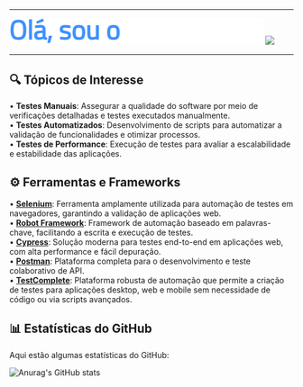 ## 
<hr>
<p>
  <img src="typewriter.gif" width="450">
  <img src="https://user-images.githubusercontent.com/74038190/212749447-bfb7e725-6987-49d9-ae85-2015e3e7cc41.gif" width="300">
</p>
<hr>

## 🔍 Tópicos de Interesse

  
• **Testes Manuais**: Assegurar a qualidade do software por meio de verificações detalhadas e testes executados manualmente.  
• **Testes Automatizados**: Desenvolvimento de scripts para automatizar a validação de funcionalidades e otimizar processos.  
• **Testes de Performance**: Execução de testes para avaliar a escalabilidade e estabilidade das aplicações.  

## ⚙️ Ferramentas e Frameworks

  
• **[Selenium](https://www.selenium.dev/)**: Ferramenta amplamente utilizada para automação de testes em navegadores, garantindo a validação de aplicações web.  
• **[Robot Framework](https://robotframework.org/)**: Framework de automação baseado em palavras-chave, facilitando a escrita e execução de testes.  
• **[Cypress](https://www.cypress.io/)**: Solução moderna para testes end-to-end em aplicações web, com alta performance e fácil depuração.  
• **[Postman](https://www.postman.com/)**: Plataforma completa para o desenvolvimento e teste colaborativo de API.  
• **[TestComplete](https://smartbear.com/product/testcomplete/)**: Plataforma robusta de automação que permite a criação de testes para aplicações desktop, web e mobile sem necessidade de código ou via scripts avançados.  

## 📊 Estatísticas do GitHub
Aqui estão algumas estatísticas do GitHub:

![Anurag's GitHub stats](https://github-readme-stats.vercel.app/api?username=henriqueos92&theme=midnight-purple&show_icons=true)

